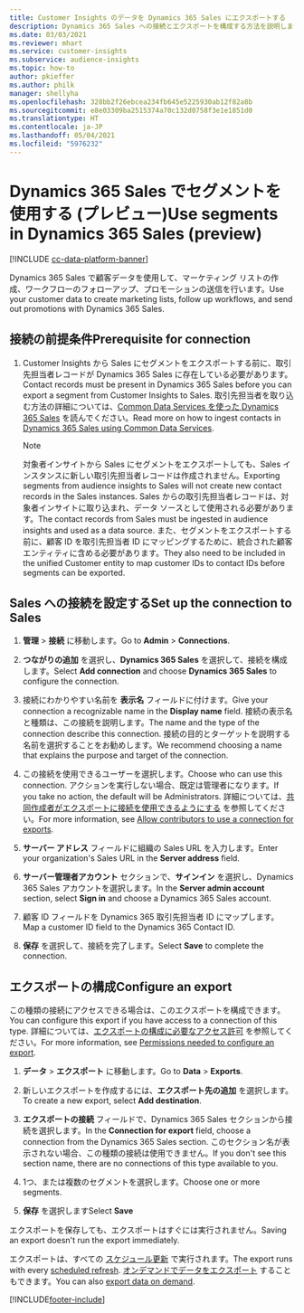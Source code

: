 ```yaml
---
title: Customer Insights のデータを Dynamics 365 Sales にエクスポートする
description: Dynamics 365 Sales への接続とエクスポートを構成する方法を説明します。
ms.date: 03/03/2021
ms.reviewer: mhart
ms.service: customer-insights
ms.subservice: audience-insights
ms.topic: how-to
author: pkieffer
ms.author: philk
manager: shellyha
ms.openlocfilehash: 328bb2f26ebcea234fb645e5225930ab12f82a8b
ms.sourcegitcommit: e8e03309ba2515374a70c132d0758f3e1e1851d0
ms.translationtype: HT
ms.contentlocale: ja-JP
ms.lasthandoff: 05/04/2021
ms.locfileid: "5976232"
---
```

# <a name="use-segments-in-dynamics-365-sales-preview"></a><span data-ttu-id="5fb26-103">Dynamics 365 Sales でセグメントを使用する (プレビュー)</span><span class="sxs-lookup"><span data-stu-id="5fb26-103">Use segments in Dynamics 365 Sales (preview)</span></span>

[!INCLUDE [cc-data-platform-banner](../includes/cc-data-platform-banner.md)]

<span data-ttu-id="5fb26-104">Dynamics 365 Sales で顧客データを使用して、マーケティング リストの作成、ワークフローのフォローアップ、プロモーションの送信を行います。</span><span class="sxs-lookup"><span data-stu-id="5fb26-104">Use your customer data to create marketing lists, follow up workflows, and send out promotions with Dynamics 365 Sales.</span></span>

## <a name="prerequisite-for-connection"></a><span data-ttu-id="5fb26-105">接続の前提条件</span><span class="sxs-lookup"><span data-stu-id="5fb26-105">Prerequisite for connection</span></span>

1. <span data-ttu-id="5fb26-106">Customer Insights から Sales にセグメントをエクスポートする前に、取引先担当者レコードが Dynamics 365 Sales に存在している必要があります。</span><span class="sxs-lookup"><span data-stu-id="5fb26-106">Contact records must be present in Dynamics 365 Sales before you can export a segment from Customer Insights to Sales.</span></span> <span data-ttu-id="5fb26-107">取引先担当者を取り込む方法の詳細については、[Common Data Services を使った Dynamics 365 Sales](connect-power-query.md) を読んでください。</span><span class="sxs-lookup"><span data-stu-id="5fb26-107">Read more on how to ingest contacts in [Dynamics 365 Sales using Common Data Services](connect-power-query.md).</span></span>

   > [!NOTE]
   > <span data-ttu-id="5fb26-108">対象者インサイトから Sales にセグメントをエクスポートしても、Sales インスタンスに新しい取引先担当者レコードは作成されません。</span><span class="sxs-lookup"><span data-stu-id="5fb26-108">Exporting segments from audience insights to Sales will not create new contact records in the Sales instances.</span></span> <span data-ttu-id="5fb26-109">Sales からの取引先担当者レコードは、対象者インサイトに取り込まれ、データ ソースとして使用される必要があります。</span><span class="sxs-lookup"><span data-stu-id="5fb26-109">The contact records from Sales must be ingested in audience insights and used as a data source.</span></span> <span data-ttu-id="5fb26-110">また、セグメントをエクスポートする前に、顧客 ID を取引先担当者 ID にマッピングするために、統合された顧客エンティティに含める必要があります。</span><span class="sxs-lookup"><span data-stu-id="5fb26-110">They also need to be included in the unified Customer entity to map customer IDs to contact IDs before segments can be exported.</span></span>

## <a name="set-up-the-connection-to-sales"></a><span data-ttu-id="5fb26-111">Sales への接続を設定する</span><span class="sxs-lookup"><span data-stu-id="5fb26-111">Set up the connection to Sales</span></span>

1. <span data-ttu-id="5fb26-112">**管理** > **接続** に移動します。</span><span class="sxs-lookup"><span data-stu-id="5fb26-112">Go to **Admin** > **Connections**.</span></span>

1. <span data-ttu-id="5fb26-113">**つながりの追加** を選択し、**Dynamics 365 Sales** を選択して、接続を構成します。</span><span class="sxs-lookup"><span data-stu-id="5fb26-113">Select **Add connection** and choose **Dynamics 365 Sales** to configure the connection.</span></span>

1. <span data-ttu-id="5fb26-114">接続にわかりやすい名前を **表示名** フィールドに付けます。</span><span class="sxs-lookup"><span data-stu-id="5fb26-114">Give your connection a recognizable name in the **Display name** field.</span></span> <span data-ttu-id="5fb26-115">接続の表示名と種類は、この接続を説明します。</span><span class="sxs-lookup"><span data-stu-id="5fb26-115">The name and the type of the connection describe this connection.</span></span> <span data-ttu-id="5fb26-116">接続の目的とターゲットを説明する名前を選択することをお勧めします。</span><span class="sxs-lookup"><span data-stu-id="5fb26-116">We recommend choosing a name that explains the purpose and target of the connection.</span></span>

1. <span data-ttu-id="5fb26-117">この接続を使用できるユーザーを選択します。</span><span class="sxs-lookup"><span data-stu-id="5fb26-117">Choose who can use this connection.</span></span> <span data-ttu-id="5fb26-118">アクションを実行しない場合、既定は管理者になります。</span><span class="sxs-lookup"><span data-stu-id="5fb26-118">If you take no action, the default will be Administrators.</span></span> <span data-ttu-id="5fb26-119">詳細については、[共同作成者がエクスポートに接続を使用できるようにする](connections.md#allow-contributors-to-use-a-connection-for-exports) を参照してください。</span><span class="sxs-lookup"><span data-stu-id="5fb26-119">For more information, see [Allow contributors to use a connection for exports](connections.md#allow-contributors-to-use-a-connection-for-exports).</span></span>

1. <span data-ttu-id="5fb26-120">**サーバー アドレス** フィールドに組織の Sales URL を入力します。</span><span class="sxs-lookup"><span data-stu-id="5fb26-120">Enter your organization's Sales URL in the **Server address** field.</span></span>

1. <span data-ttu-id="5fb26-121">**サーバー管理者アカウント** セクションで、**サインイン** を選択し、Dynamics 365 Sales アカウントを選択します。</span><span class="sxs-lookup"><span data-stu-id="5fb26-121">In the **Server admin account** section, select **Sign in** and choose a Dynamics 365 Sales account.</span></span>

1. <span data-ttu-id="5fb26-122">顧客 ID フィールドを Dynamics 365 取引先担当者 ID にマップします。</span><span class="sxs-lookup"><span data-stu-id="5fb26-122">Map a customer ID field to the Dynamics 365 Contact ID.</span></span>

1. <span data-ttu-id="5fb26-123">**保存** を選択して、接続を完了します。</span><span class="sxs-lookup"><span data-stu-id="5fb26-123">Select **Save** to complete the connection.</span></span> 

## <a name="configure-an-export"></a><span data-ttu-id="5fb26-124">エクスポートの構成</span><span class="sxs-lookup"><span data-stu-id="5fb26-124">Configure an export</span></span>

<span data-ttu-id="5fb26-125">この種類の接続にアクセスできる場合は、このエクスポートを構成できます。</span><span class="sxs-lookup"><span data-stu-id="5fb26-125">You can configure this export if you have access to a connection of this type.</span></span> <span data-ttu-id="5fb26-126">詳細については、[エクスポートの構成に必要なアクセス許可](export-destinations.md#set-up-a-new-export) を参照してください。</span><span class="sxs-lookup"><span data-stu-id="5fb26-126">For more information, see [Permissions needed to configure an export](export-destinations.md#set-up-a-new-export).</span></span>

1. <span data-ttu-id="5fb26-127">**データ** > **エクスポート** に移動します。</span><span class="sxs-lookup"><span data-stu-id="5fb26-127">Go to **Data** > **Exports**.</span></span>

1. <span data-ttu-id="5fb26-128">新しいエクスポートを作成するには、**エクスポート先の追加** を選択します。</span><span class="sxs-lookup"><span data-stu-id="5fb26-128">To create a new export, select **Add destination**.</span></span>

1. <span data-ttu-id="5fb26-129">**エクスポートの接続** フィールドで、Dynamics 365 Sales セクションから接続を選択します。</span><span class="sxs-lookup"><span data-stu-id="5fb26-129">In the **Connection for export** field, choose a connection from the Dynamics 365 Sales section.</span></span> <span data-ttu-id="5fb26-130">このセクション名が表示されない場合、この種類の接続は使用できません。</span><span class="sxs-lookup"><span data-stu-id="5fb26-130">If you don't see this section name, there are no connections of this type available to you.</span></span>

1. <span data-ttu-id="5fb26-131">1つ、または複数のセグメントを選択します。</span><span class="sxs-lookup"><span data-stu-id="5fb26-131">Choose one or more segments.</span></span>

1. <span data-ttu-id="5fb26-132">**保存** を選択します</span><span class="sxs-lookup"><span data-stu-id="5fb26-132">Select **Save**</span></span>

<span data-ttu-id="5fb26-133">エクスポートを保存しても、エクスポートはすぐには実行されません。</span><span class="sxs-lookup"><span data-stu-id="5fb26-133">Saving an export doesn't run the export immediately.</span></span>

<span data-ttu-id="5fb26-134">エクスポートは、すべての [スケジュール更新](system.md#schedule-tab) で実行されます。</span><span class="sxs-lookup"><span data-stu-id="5fb26-134">The export runs with every [scheduled refresh](system.md#schedule-tab).</span></span> <span data-ttu-id="5fb26-135">[オンデマンドでデータをエクスポート](export-destinations.md#run-exports-on-demand) することもできます。</span><span class="sxs-lookup"><span data-stu-id="5fb26-135">You can also [export data on demand](export-destinations.md#run-exports-on-demand).</span></span> 

[!INCLUDE[footer-include](../includes/footer-banner.md)]
